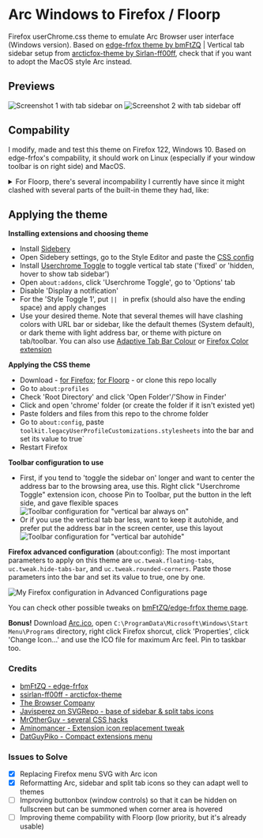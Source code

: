 # Arc Windows to Firefox / Floorp
Firefox userChrome.css theme to emulate Arc Browser user interface (Windows version).
Based on [edge-frfox theme by bmFtZQ](https://github.com/bmFtZQ/edge-frfox) | Vertical tab sidebar setup from [arcticfox-theme by Sirlan-ff00ff](https://github.com/sirlan-ff00ff/arcticfox-theme), check that if you want to adopt the MacOS style Arc instead.

## Previews
![Screenshot 1 with tab sidebar on](https://github.com/KiKaraage/ArcWTF/assets/10529881/0f3711c7-4841-464f-b5d0-8b78bd4e0402)
![Screenshot 2 with tab sidebar off](https://github.com/KiKaraage/ArcWTF/assets/10529881/4d083837-0b5b-4667-a2cb-3b03068d4527)

## Compability
I modify, made and test this theme on Firefox 122, Windows 10. Based on edge-frfox's compability, it should work on Linux (especially if your window toolbar is on right side) and MacOS.

<details> 
  <summary>For Floorp, there's several incompability I currently have since it might clashed with several parts of the built-in theme they had, like:</summary>
  
* I haven't been able to modify URL font size
* Userchrome Toggle hasn't working yet, so the vertical tab sidebar is either a) autohidden but you can't toggle it to be in fixed position, or b) can be switched on to be shown/hidden, but it can't be automated.
* Advanced configurations from this theme in about:config doesn't worked, so the sidebar tab (either in Sidebery, TST or their default vertical tab) tend to mimic the window background instead of mimicking tab/toolbar background to blend with the toolbar and browser border. So far I can only fix this in Sidebery - you will have to grab toolbar's hex/RGB color and apply it to `--frame-bg` parameter, as shown in screenshots below.
* Hiding tabs bar, turning on browser border frame is applicable only through Floorp's settings instead of through the theme + about:config configurations.
* Otherwise, the theme are working quite well! Split view is available too, but since the devs haven't put the option in right-click context menu, you will have to use their default vertical tab to do it. Though it doesn't look as good as Sidebery.

| Condition | Screenshot |
| --- | --- |
| Original vertical tab bar + Split view | ![gambar](https://github.com/KiKaraage/ArcWTF/assets/10529881/1ca4cadb-146d-499d-9d1c-8d77e50183aa) |
| Original Sidebery (with CSS styling) | ![gambar](https://github.com/KiKaraage/ArcWTF/assets/10529881/8ce5ccc4-cb52-4f48-ac75-4e2c5d699074) |
| Sidebery (with CSS styling) after `--frame-bg` parameter modified, the panel blend better in Floorp | ![gambar](https://github.com/KiKaraage/ArcWTF/assets/10529881/ac47a984-d892-481f-97c2-9fb58407f8be) |

</details>


## Applying the theme
<b>Installing extensions and choosing theme</b>
* Install [Sidebery](https://github.com/mbnuqw/sidebery)
* Open Sidebery settings, go to the Style Editor and paste the [CSS config](docs/sidebery/sidebery-css)
* Install [Userchrome Toggle](https://addons.mozilla.org/id/firefox/addon/userchrome-toggle/) to toggle vertical tab state ('fixed' or 'hidden, hover to show tab sidebar')
* Open `about:addons`, click 'Userchrome Toggle', go to 'Options' tab
* Disable 'Display a notification'
* For the 'Style Toggle 1', put `|| ` in prefix (should also have the ending space) and apply changes
* Use your desired theme. Note that several themes will have clashing colors with  URL bar or sidebar, like the default themes (System default), or dark theme with light address bar, or theme with picture on tab/toolbar. You can also use [Adaptive Tab Bar Colour](https://addons.mozilla.org/id/firefox/addon/adaptive-tab-bar-colour/) or [Firefox Color](https://color.firefox.com) [extension](https://addons.mozilla.org/id/firefox/addon/firefox-color)
  
<b>Applying the CSS theme</b>
  * Download - [for Firefox](https://github.com/KiKaraage/ArcWTF/archive/refs/heads/main.zip); [for Floorp](https://github.com/KiKaraage/ArcWTF/archive/refs/heads/floorp.zip)  - or clone this repo locally
  * Go to `about:profiles`
  * Check 'Root Directory' and click 'Open Folder'/'Show in Finder'
  * Click and open 'chrome' folder (or create the folder if it isn't existed yet)
  * Paste folders and files from this repo to the chrome folder
  * Go to `about:config`, paste `toolkit.legacyUserProfileCustomizations.stylesheets` into the bar and set its value to true`
  * Restart Firefox

 <b>Toolbar configuration to use</b>
 * First, if you tend to 'toggle the sidebar on' longer and want to center the address bar to the browsing area, use this. Right click "Userchrome Toggle" extension icon, choose Pin to Toolbar, put the button in the left side, and gave flexible spaces
 ![Toolbar configuration for "vertical bar always on"](https://github.com/KiKaraage/ArcWTF/assets/10529881/4928ae8e-55fb-42c3-8295-8748e6ae6a68)
 * Or if you use the vertical tab bar less, want to keep it autohide, and prefer put the address bar in the screen center, use this layout
 ![Toolbar configuration for "vertical bar autohide"](https://github.com/KiKaraage/ArcWTF/assets/10529881/40739e9f-0ee5-4165-8460-ec5cdf9e374a)

 <b>Firefox advanced configuration</b> (about:config): The most important parameters to apply on this theme are `uc.tweak.floating-tabs`, `uc.tweak.hide-tabs-bar`, and `uc.tweak.rounded-corners`. Paste those parameters into the bar and set its value to true, one by one.
 
 ![My Firefox configuration in Advanced Configurations page](https://github.com/KiKaraage/ArcWTF/assets/10529881/08582e35-e581-4450-b2f8-809ff7116d00)

 You can check other possible tweaks on [bmFtZQ/edge-frfox theme page](https://github.com/bmFtZQ/edge-frfox?tab=readme-ov-file#tweaks).

<b>Bonus!</b> Download [Arc.ico](https://github.com/KiKaraage/ArcWTF/blob/main/Arc.ico), open `C:\ProgramData\Microsoft\Windows\Start Menu\Programs` directory, right click Firefox shorcut, click 'Properties', click 'Change Icon...' and use the ICO file for maximum Arc feel. Pin to taskbar too. 
 
 ### Credits
 * [bmFtZQ - edge-frfox](https://github.com/bmFtZQ/edge-frfox)
 * [ssirlan-ff00ff - arcticfox-theme](https://github.com/sirlan-ff00ff/arcticfox-theme)
 * [The Browser Company](https://arc.net)
 * [Javisperez on SVGRepo - base of sidebar & split tabs icons](https://www.svgrepo.com/collection/toe-basic-line-interface-icons/)
 * [MrOtherGuy - several CSS hacks](https://mrotherguy.github.io/firefox-csshacks/)
 * [Aminomancer - Extension icon replacement tweak](https://github.com/aminomancer/uc.css.js/blob/master/uc-extensions.css)
 * [DatGuyPiko - Compact extensions menu](https://github.com/datguypiko/Firefox-Mod-Blur/tree/master/EXTRA%20MODS/Compact%20extensions%20menu)

### Issues to Solve
- [x] Replacing Firefox menu SVG with Arc icon
- [x] Reformatting Arc, sidebar and split tab icons so they can adapt well to themes
- [ ] Improving buttonbox (window controls) so that it can be hidden on fullscreen but can be summoned when corner area is hovered
- [ ] Improving theme compability with Floorp (low priority, but it's already usable)
